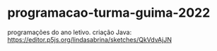 # programacao-turma-guima-2022
programações do ano letivo.
criação Java: https://editor.p5js.org/lindasabrina/sketches/QkVdvAjJN
